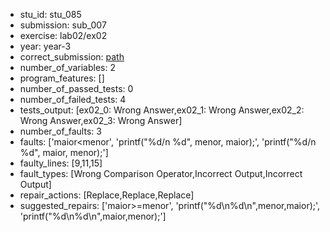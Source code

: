 - stu_id: stu_085	       
- submission: sub_007
- exercise: lab02/ex02
- year: year-3
- correct_submission: [path](https://github.com/pmorvalho/C-Pack-IPAs/blob/main/correct_submissions/year-3/lab02/ex02/ex02-stu_085-sub_015)
- number_of_variables: 2
- program_features: [] 
- number_of_passed_tests: 0
- number_of_failed_tests: 4
- tests_output: [ex02_0: Wrong Answer,ex02_1: Wrong Answer,ex02_2: Wrong Answer,ex02_3: Wrong Answer]
- number_of_faults: 3
- faults: ['maior<menor', 'printf("%d/n %d", menor, maior);', 'printf("%d/n %d", maior, menor);']
- faulty_lines: [9,11,15]
- fault_types: [Wrong Comparison Operator,Incorrect Output,Incorrect Output]
- repair_actions: [Replace,Replace,Replace] 
- suggested_repairs: ['maior>=menor', 'printf("%d\n%d\n",menor,maior);', 'printf("%d\n%d\n",maior,menor);']